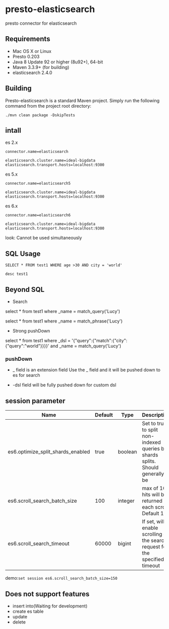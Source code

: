 # presto-elasticsearch
presto connector for elasticsearch


## Requirements

* Mac OS X or Linux
* Presto 0.203
* Java 8 Update 92 or higher (8u92+), 64-bit
* Maven 3.3.9+ (for building)
* elasticsearch 2.4.0
## Building

Presto-elasticsearch is a standard Maven project. Simply run the following command from the project root directory:

    ./mvn clean package -DskipTests

## intall

es 2.x
```
connector.name=elasticsearch

elasticsearch.cluster.name=ideal-bigdata
elasticsearch.transport.hosts=localhost:9300
```

es 5.x
```
connector.name=elasticsearch5

elasticsearch.cluster.name=ideal-bigdata
elasticsearch.transport.hosts=localhost:9300
```

es 6.x
```
connector.name=elasticsearch6

elasticsearch.cluster.name=ideal-bigdata
elasticsearch.transport.hosts=localhost:9300
```
look: Cannot be used simultaneously

## SQL Usage

```SELECT * FROM test1 WHERE age >30 AND city = 'world'```

```desc test1```


## Beyond SQL

* Search

select * from test1 where  _name = match_query('Lucy')

select * from test1 where  _name = match_phrase('Lucy')

* Strong pushDown

select * from test1 where _dsl = '{"query":{"match":{"city":{"query":"world"}}}}' and _name = match_query('Lucy')

### pushDown

+ _ field is an extension field
Use the _ field and it will be pushed down to es for search

+ -dsl field will be fully pushed down for custom dsl

## session parameter

| Name                                    | Default        | Type    | Description
| -------------------------------------   | -------------- | ------- | ----------------------------------------------------------------------------------
| es6.optimize_split_shards_enabled       | true           | boolean | Set to true to split non-indexed queries by shards splits. Should generally be
| es6.scroll_search_batch_size            | 100            | integer | max of 100 hits will be returned for each scroll. Default 100                 
| es6.scroll_search_timeout               | 60000          | bigint  | If set, will enable scrolling of the search request for the specified timeout


demo:```set session es6.scroll_search_batch_size=150```

## Does not support features
+ insert into(Waiting for development)
+ create es table
+ update
+ delete
